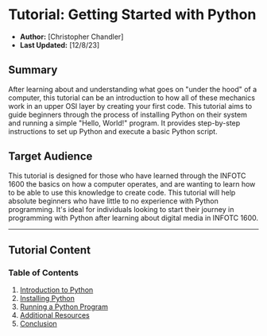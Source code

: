 # Tutorial: Getting Started with Python

- **Author:** [Christopher Chandler]
- **Last Updated:** [12/8/23]

## Summary

After learning about and understanding what goes on "under the hood" of a computer, this tutorial can be an introduction to how all of these mechanics work in an upper OSI layer by creating your first code. This tutorial aims to guide beginners through the process of installing Python on their system and running a simple "Hello, World!" program. It provides step-by-step instructions to set up Python and execute a basic Python script.

## Target Audience

This tutorial is designed for those who have learned through the INFOTC 1600 the basics on how a computer operates, and are wanting to learn how to be able to use this knowledge to create code. This tutorial will help absolute beginners who have little to no experience with Python programming. It's ideal for individuals looking to start their journey in programming with Python after learning about digital media in INFOTC 1600.

---

## Tutorial Content

### Table of Contents

1. [Introduction to Python](https://github.com/ChrisChandler325/Python-Introduction-Tutorial/blob/main/Introduction)
2. [Installing Python](https://github.com/ChrisChandler325/Python-Introduction-Tutorial/blob/main/Installing%20Python)
3. [Running a Python Program](https://github.com/ChrisChandler325/Python-Introduction-Tutorial/blob/main/First%20Python%20Script)
4. [Additional Resources](https://github.com/ChrisChandler325/Python-Introduction-Tutorial/blob/main/Additional%20Resources)
5. [Conclusion]([#conclusion](https://github.com/ChrisChandler325/Python-Introduction-Tutorial/blob/main/Conclusion)https://github.com/ChrisChandler325/Python-Introduction-Tutorial/blob/main/Conclusion)
